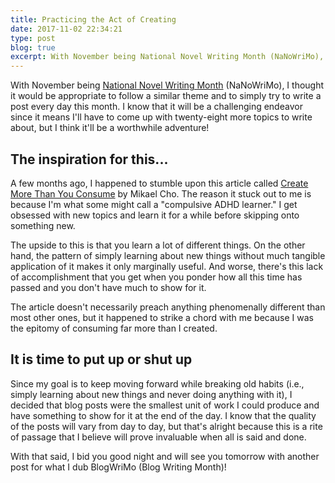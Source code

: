 ```yaml
---
title: Practicing the Act of Creating
date: 2017-11-02 22:34:21
type: post
blog: true
excerpt: With November being National Novel Writing Month (NaNoWriMo), I thought it would be appropriate to follow a similar theme and to simply try to write a post every day this month. I know that it will be a challenging endeavor since it means I'll have to come up with twenty-eight more topics to write about, but I think it'll be a worthwhile adventure!
---
```


With November being [National Novel Writing Month](https://nanowrimo.org/) (NaNoWriMo), I thought it would be appropriate to follow a similar theme and to simply try to write a post every day this month. I know that it will be a challenging endeavor since it means I'll have to come up with twenty-eight more topics to write about, but I think it'll be a worthwhile adventure!

## The inspiration for this...

A few months ago, I happened to stumble upon this article called [Create More Than You Consume](https://medium.com/swlh/create-more-than-you-consume-9c1bc89dc71d) by Mikael Cho. The reason it stuck out to me is because I'm what some might call a "compulsive ADHD learner." I get obsessed with new topics and learn it for a while before skipping onto something new.

The upside to this is that you learn a lot of different things. On the other hand, the pattern of simply learning about new things without much tangible application of it makes it only marginally useful. And worse, there's this lack of accomplishment that you get when you ponder how all this time has passed and you don't have much to show for it.

The article doesn't necessarily preach anything phenomenally different than most other ones, but it happened to strike a chord with me because I was the epitomy of consuming far more than I created.

## It is time to put up or shut up

Since my goal is to keep moving forward while breaking old habits (i.e., simply learning about new things and never doing anything with it), I decided that blog posts were the smallest unit of work I could produce and have something to show for it at the end of the day. I know that the quality of the posts will vary from day to day, but that's alright because this is a rite of passage that I believe will prove invaluable when all is said and done.

With that said, I bid you good night and will see you tomorrow with another post for what I dub BlogWriMo (Blog Writing Month)!
